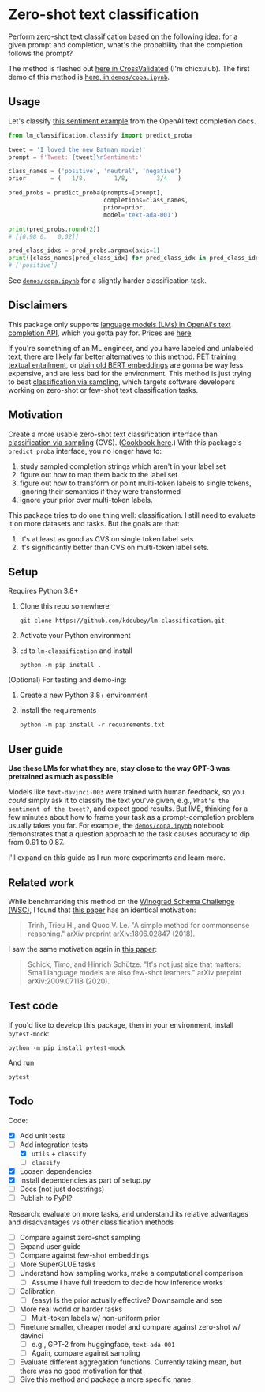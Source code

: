 # Zero-shot text classification

Perform zero-shot text classification based on the following idea: for a given
prompt and completion, what's the probability that the completion follows the
prompt?

The method is fleshed out
[here in CrossValidated](https://stats.stackexchange.com/q/601159/337906)
(I'm chicxulub). The first demo of this method is
[here, in `demos/copa.ipynb`](https://github.com/kddubey/lm-classification/blob/main/demos/copa.ipynb).


## Usage

Let's classify [this sentiment example](https://platform.openai.com/docs/guides/completion/classification)
from the OpenAI text completion docs.

```python
from lm_classification.classify import predict_proba

tweet = 'I loved the new Batman movie!'
prompt = f'Tweet: {tweet}\nSentiment:'

class_names = ('positive', 'neutral', 'negative')
prior       = (   1/8,        1/8,        3/4   )

pred_probs = predict_proba(prompts=[prompt],
                           completions=class_names,
                           prior=prior,
                           model='text-ada-001')

print(pred_probs.round(2))
# [[0.98 0.   0.02]]

pred_class_idxs = pred_probs.argmax(axis=1)
print([class_names[pred_class_idx] for pred_class_idx in pred_class_idxs])
# ['positive']
```

See [`demos/copa.ipynb`](https://github.com/kddubey/lm-classification/blob/main/demos/copa.ipynb)
for a slightly harder classification task.


## Disclaimers

This package only supports [language models (LMs) in OpenAI's text completion API](https://platform.openai.com/docs/models/gpt-3),
which you gotta pay for. Prices are [here](https://openai.com/api/pricing/).

If you're something of an ML engineer, and you have labeled and unlabeled text, 
there are likely far better alternatives to this method.
[PET training](http://timoschick.com/explanatory%20notes/2020/10/23/pattern-exploiting-training.html),
[textual entailment](https://huggingface.co/tasks/zero-shot-classification), or
[plain old BERT embeddings](https://huggingface.co/docs/transformers/tasks/sequence_classification)
are gonna be way less expensive, and are less bad for the environment. This 
method is just trying to beat
[classification via sampling](https://platform.openai.com/docs/guides/completion/classification),
which targets software developers working on zero-shot or few-shot text 
classification tasks.


## Motivation

Create a more usable zero-shot text classification interface than
[classification via sampling](https://platform.openai.com/docs/guides/completion/classification) (CVS).
([Cookbook here](https://docs.google.com/document/d/1rqj7dkuvl7Byd5KQPUJRxc19BJt8wo0yHNwK84KfU3Q/edit).)
With this package's `predict_proba` interface, you no longer have to:
  1. study sampled completion strings which aren't in your label set
  2. figure out how to map them back to the label set
  3. figure out how to transform or point multi-token labels to single tokens,
     ignoring their semantics if they were transformed
  4. ignore your prior over multi-token labels.

This package tries to do one thing well: classification. I still need to
evaluate it on more datasets and tasks. But the goals are that:
  1. It's at least as good as CVS on single token label sets
  2. It's significantly better than CVS on multi-token label sets.


## Setup

Requires Python 3.8+

1. Clone this repo somewhere

   ```
   git clone https://github.com/kddubey/lm-classification.git
   ```

2. Activate your Python environment

3. `cd` to `lm-classification` and install

   ```
   python -m pip install .
   ```

(Optional) For testing and demo-ing:

1. Create a new Python 3.8+ environment

2. Install the requirements

   ```
   python -m pip install -r requirements.txt
   ```


## User guide

**Use these LMs for what they are; stay close to the way GPT-3 was pretrained as
much as possible**

Models like `text-davinci-003` were trained with human feedback, so you 
*could* simply ask it to classify the text you've given, e.g.,
`What's the sentiment of the tweet?`, and expect good results. But IME, 
thinking for a few minutes about how to frame your task as a prompt-completion 
problem usually takes you far. For example, the
[`demos/copa.ipynb`](https://github.com/kddubey/lm-classification/blob/main/demos/copa.ipynb)
notebook demonstrates that a question approach to the task causes accuracy to
dip from 0.91 to 0.87.

I'll expand on this guide as I run more experiments and learn more.


## Related work

While benchmarking this method on the
[Winograd Schema Challenge (WSC)](https://cs.nyu.edu/~davise/papers/WinogradSchemas/WS.html),
I found that [this paper](https://arxiv.org/abs/1806.02847) has an
identical motivation:

> Trinh, Trieu H., and Quoc V. Le. "A simple method for commonsense reasoning." arXiv preprint arXiv:1806.02847 (2018).

I saw the same motivation again in
[this paper](https://arxiv.org/abs/2009.07118):

> Schick, Timo, and Hinrich Schütze. "It's not just size that matters: Small language models are also few-shot learners." arXiv preprint arXiv:2009.07118 (2020).


## Test code

If you'd like to develop this package, then in your environment, install 
`pytest-mock`:

```
python -m pip install pytest-mock
```

And run

```
pytest
```


## Todo

Code:
- [x] Add unit tests
- [ ] Add integration tests
  - [x] `utils` + `classify`
  - [ ] `classify`
- [x] Loosen dependencies
- [x] Install dependencies as part of setup.py
- [ ] Docs (not just docstrings)
- [ ] Publish to PyPI?

Research: evaluate on more tasks, and understand its relative advantages and
disadvantages vs other classification methods

- [ ] Compare against zero-shot sampling
- [ ] Expand user guide
- [ ] Compare against few-shot embeddings
- [ ] More SuperGLUE tasks
- [ ] Understand how sampling works, make a computational comparison
  - [ ] Assume I have full freedom to decide how inference works
- [ ] Calibration
  - [ ] (easy) Is the prior actually effective? Downsample and see
- [ ] More real world or harder tasks
  - [ ] Multi-token labels w/ non-uniform prior
- [ ] Finetune smaller, cheaper model and compare against zero-shot w/ davinci
  - [ ] e.g., GPT-2 from huggingface, `text-ada-001`
  - [ ] Again, compare against sampling
- [ ] Evaluate different aggregation functions. Currently taking mean, but
there was no good motivation for that
- [ ] Give this method and package a more specific name.
